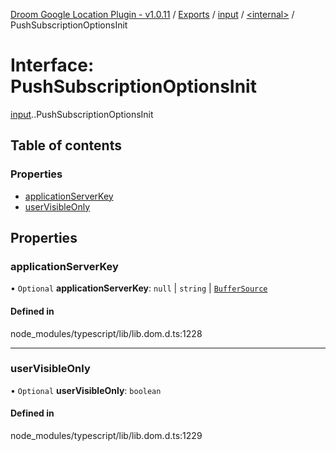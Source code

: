 [Droom Google Location Plugin - v1.0.11](../README.md) / [Exports](../modules.md) / [input](../modules/input.md) / [<internal\>](../modules/input._internal_.md) / PushSubscriptionOptionsInit

# Interface: PushSubscriptionOptionsInit

[input](../modules/input.md).[<internal>](../modules/input._internal_.md).PushSubscriptionOptionsInit

## Table of contents

### Properties

- [applicationServerKey](input._internal_.PushSubscriptionOptionsInit.md#applicationserverkey)
- [userVisibleOnly](input._internal_.PushSubscriptionOptionsInit.md#uservisibleonly)

## Properties

### applicationServerKey

• `Optional` **applicationServerKey**: ``null`` \| `string` \| [`BufferSource`](../modules/input._internal_.md#buffersource)

#### Defined in

node_modules/typescript/lib/lib.dom.d.ts:1228

___

### userVisibleOnly

• `Optional` **userVisibleOnly**: `boolean`

#### Defined in

node_modules/typescript/lib/lib.dom.d.ts:1229
